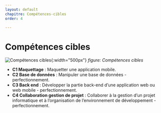 ```yaml
---
layout: default
chapitre: Compétences-cibles
order: 4

---
```


<!-- new slide -->

# Compétences cibles

![Compétences cibles](./images/skills.png){:width="500px"}
*figure: Compétences cibles*

<!-- note -->

- **C1 Maquettage** : Maquetter une application mobile.
- **C2 Base de données** : Manipuler une base de données - perfectionnement.
- **C3 Back end** : Développer la partie back-end d’une application web ou web mobile - perfectionnement.
- **C4 Collaboration gestion de projet** : Collaborer à la gestion d’un projet informatique et à l’organisation de l’environnement de développement - perfectionnement.
